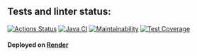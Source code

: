 ## Tests and linter status:
[![Actions Status](https://github.com/Ovsenka/java-project-72/actions/workflows/hexlet-check.yml/badge.svg)](https://github.com/Ovsenka/java-project-72/actions)
[![Java CI](https://github.com/Ovsenka/java-project-72/actions/workflows/main.yml/badge.svg?branch=main)](https://github.com/Ovsenka/java-project-72/actions/workflows/main.yml)
[![Maintainability](https://api.codeclimate.com/v1/badges/35fe8f5842302dea53ba/maintainability)](https://codeclimate.com/github/Ovsenka/java-project-72/maintainability)
[![Test Coverage](https://api.codeclimate.com/v1/badges/35fe8f5842302dea53ba/test_coverage)](https://codeclimate.com/github/Ovsenka/java-project-72/test_coverage)


#### Deployed on [Render](https://java-project-72-8ka6.onrender.com)